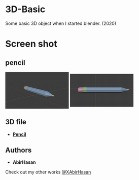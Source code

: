 # 3D-Basic
 Some basic 3D object  when I started blender. (2020)


 # Screen shot

## pencil
<!-- <img align="center" src="demo/1.png" alt="pencil" width="64"/>
<img align="center" src="demo/2.png" alt="pencil" width="64"/>
<img align="center" src="demo/3.png" alt="pencil" width="64"/> -->

<img align="center" alt="Django" src="demo/1.png"  width="200">
<img align="center" alt="Django" src="demo/2.png"  width="200">


## 3D file
* **[Pencil](https://github.com/XAbirHasan/Scale-3D-Blender/blob/master/3D%20file/scale.fbx)**


## Authors

* **AbirHasan**

Check out my other works [@XAbirHasan](https://github.com/XAbirHasan)
